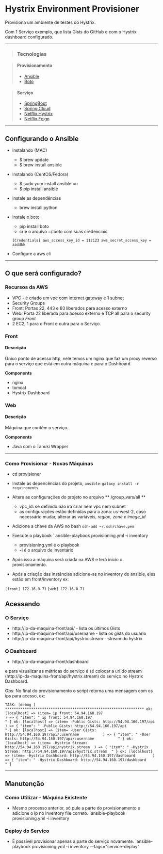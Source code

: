 # Hystrix Environment Provisioner

Provisiona um ambiente de testes do Hystrix.

Com 1 Serviço exemplo, que lista Gists do GitHub e com o Hystrix dashboard configurado.

* * *
> ### Tecnologias

> #### Provisionamento
> * [Ansible](http://docs.ansible.com/)
> * [Boto](https://github.com/boto/boto)

> #### Serviço
> * [SpringBoot](http://docs.spring.io/spring-boot/)
> * [Spring Cloud](http://cloud.spring.io/)
> * [Netflix Hystrix](https://github.com/Netflix/Hystrix)
> * [Netflix Feign](https://github.com/Netflix/feign)


* * *

## Configurando o Ansible

- Instalando (MAC)
    - $ brew update
    - $ brew install ansible
- Instalando (CentOS/Fedora)
    - $ sudo yum install ansible
    ou
    - $ pip install ansible

- Instale as dependências
    - brew install python


- Instale o boto
    - pip install boto
    - crie o arquivo ~/.boto com suas credenciais. 
    
    `[Credentials]
      aws_access_key_id = 112123
      aws_secret_access_key = aaddkk`

- Configure a aws cli

---


## O que será configurado?

### Recursos da AWS

- VPC - é criado um vpc com internet gateway e 1 subnet
- Security Groups 
 - Front: Portas 22, 443 e 80 liberados para acesso externo
 - Web: Porta 22 liberada para acesso externo e TCP all para o security group *Front*
- 2 EC2, 1 para o Front e outra para o Serviço.                                                    

### Front

#### Descrição

Único ponto de acesso http, nele temos um nginx que faz um proxy reverso para o serviço que está em outra máquina e para o Dashboard.

**Components**

- nginx
- tomcat
- Hystrix Dashboard

### Web

#### Descrição

Máquina que contém o serviço.

**Components**

- Java com o Tanuki Wrapper

---

### Como Provisionar - Novas Máquinas

- cd provisioner
- Instale as depencências do projeto, `ansible-galaxy install -r requirements`
- Altere as configurações do projeto no arquivo ** /group_vars/all **
    - vpc_id: se definido não irá criar nem vpc nem subnet
    - as configurações estão definidas para a zona: us-west-2, caso necessário mudar, alterar as variáveis,  *region, zone e image_id*

- Adicione a chave da AWS no bash ` ssh-add ~/.ssh/chave.pem `
- Execute o playbook ` ansible-playbook provisioning.yml -i inventory
    - provisioning.yml é o playbook
    - **-i** é o arquivo de inventário
- Após isso a máquina será criada na AWS e terá inicio o provisionamento.

- Após a criação das instâncias  adicione-as no inventory do ansible, eles estão em front/inventory ex: 

`[front]
172.16.0.71`
`[web]
172.16.0.71`


## Acessando

### O Serviço

- http://ip-da-maquina-front/api/ - lista os últimos Gists
- http://ip-da-maquina-front/api/username - lista os gists do usuário
- http://ip-da-maquina-front/api/hystrix.stream - stream do hystrix

### O Dashboard
- http://ip-da-maquina-front/dashboard

e para  visualizar as métricas do serviço é só colocar a url do stream (http://ip-da-maquina-front/api/hystrix.stream) do serviço no Hystrix Dashboard.


Obs: No final do provisionamento o script retorna uma mensagem com os ips para acesso, ex:

`TASK: [debug ] ****************************************************************
ok: [localhost] => (item= ip front: 54.94.160.197                                   ) => {
    "item": " ip front: 54.94.160.197                                   "
}
ok: [localhost] => (item= -Public Gists: http://54.94.160.197/api                   ) => {
    "item": " -Public Gists: http://54.94.160.197/api                   "
}
ok: [localhost] => (item= -User Gists: http://54.94.160.197/api/:username           ) => {
    "item": " -User Gists: http://54.94.160.197/api/:username           "
}
ok: [localhost] => (item= -Hystrix Stream: http://54.94.160.197/api/hystrix.stream  ) => {
    "item": " -Hystrix Stream: http://54.94.160.197/api/hystrix.stream  "
}
ok: [localhost] => (item= -Hystrix Dashboard: http://54.94.160.197/dashboard        ) => {
    "item": " -Hystrix Dashboard: http://54.94.160.197/dashboard        "
}`
 
---

## Manutenção

### Como Utilizar - Máquina Existente

- Mesmo processo anterior, só pule a parte do provisionamento e adicione o ip no inventory file correto.
`ansible-playbook provisioning.yml -i inventory

### Deploy do Servico

- É possivel provisionar apenas a parte do serviço novamente.
`ansible-playbook provisioning.yml -i inventory --tags="service-deploy"


